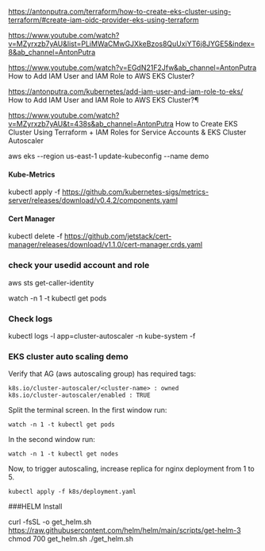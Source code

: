 https://antonputra.com/terraform/how-to-create-eks-cluster-using-terraform/#create-iam-oidc-provider-eks-using-terraform

https://www.youtube.com/watch?v=MZyrxzb7yAU&list=PLiMWaCMwGJXkeBzos8QuUxiYT6j8JYGE5&index=8&ab_channel=AntonPutra

https://www.youtube.com/watch?v=EGdN21F2Jfw&ab_channel=AntonPutra
How to Add IAM User and IAM Role to AWS EKS Cluster?

https://antonputra.com/kubernetes/add-iam-user-and-iam-role-to-eks/
How to Add IAM User and IAM Role to AWS EKS Cluster?¶


https://www.youtube.com/watch?v=MZyrxzb7yAU&t=438s&ab_channel=AntonPutra
How to Create EKS Cluster Using Terraform + IAM Roles for Service Accounts & EKS Cluster Autoscaler


aws eks --region us-east-1 update-kubeconfig --name demo

#### Kube-Metrics 
 
 kubectl apply -f https://github.com/kubernetes-sigs/metrics-server/releases/download/v0.4.2/components.yaml

 #### Cert Manager

 kubectl delete -f https://github.com/jetstack/cert-manager/releases/download/v1.1.0/cert-manager.crds.yaml

 ### check your usedid account and role
aws sts get-caller-identity

watch -n 1 -t kubectl get pods
###  Check logs 
kubectl logs -l app=cluster-autoscaler -n kube-system -f


### EKS cluster auto scaling demo
Verify that AG (aws autoscaling group) has required tags:
```
k8s.io/cluster-autoscaler/<cluster-name> : owned
k8s.io/cluster-autoscaler/enabled : TRUE
 ```
Split the terminal screen. In the first window run:
```
watch -n 1 -t kubectl get pods
 ```
In the second window run:
```
watch -n 1 -t kubectl get nodes
```
Now, to trigger autoscaling, increase replica for nginx deployment from 1 to 5.
```
kubectl apply -f k8s/deployment.yaml
 ```
###HELM Install

 curl -fsSL -o get_helm.sh https://raw.githubusercontent.com/helm/helm/main/scripts/get-helm-3
 chmod 700 get_helm.sh
 ./get_helm.sh

